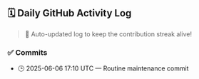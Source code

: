 ## 🗓️ Daily GitHub Activity Log

> 🤖 Auto-updated log to keep the contribution streak alive!

### ✅ Commits

- 🕒 2025-06-06 17:10 UTC — Routine maintenance commit

